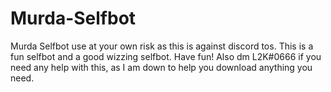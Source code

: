 # Murda-Selfbot
Murda Selfbot use at your own risk as this is against discord tos.  This is a fun selfbot and a good wizzing selfbot. Have fun! 
Also dm L2K#0666 if you need any help with this, as I am down to help you download anything you need. 
